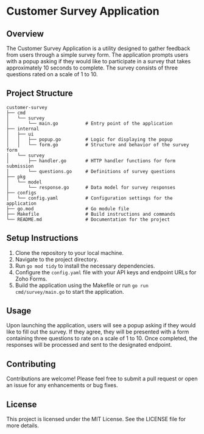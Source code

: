 # Customer Survey Application

## Overview
The Customer Survey Application is a utility designed to gather feedback from users through a simple survey form. The application prompts users with a popup asking if they would like to participate in a survey that takes approximately 10 seconds to complete. The survey consists of three questions rated on a scale of 1 to 10.

## Project Structure
```
customer-survey
├── cmd
│   └── survey
│       └── main.go          # Entry point of the application
├── internal
│   ├── ui
│   │   ├── popup.go         # Logic for displaying the popup
│   │   └── form.go          # Structure and behavior of the survey form
│   └── survey
│       ├── handler.go       # HTTP handler functions for form submission
│       └── questions.go     # Definitions of survey questions
├── pkg
│   └── model
│       └── response.go      # Data model for survey responses
├── configs
│   └── config.yaml          # Configuration settings for the application
├── go.mod                   # Go module file
├── Makefile                 # Build instructions and commands
└── README.md                # Documentation for the project
```

## Setup Instructions
1. Clone the repository to your local machine.
2. Navigate to the project directory.
3. Run `go mod tidy` to install the necessary dependencies.
4. Configure the `config.yaml` file with your API keys and endpoint URLs for Zoho Forms.
5. Build the application using the Makefile or run `go run cmd/survey/main.go` to start the application.

## Usage
Upon launching the application, users will see a popup asking if they would like to fill out the survey. If they agree, they will be presented with a form containing three questions to rate on a scale of 1 to 10. Once completed, the responses will be processed and sent to the designated endpoint.

## Contributing
Contributions are welcome! Please feel free to submit a pull request or open an issue for any enhancements or bug fixes.

## License
This project is licensed under the MIT License. See the LICENSE file for more details.